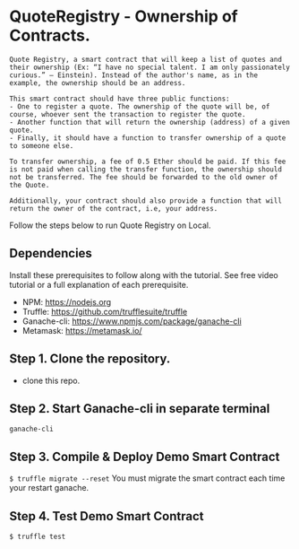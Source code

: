 # QuoteRegistry - Ownership of Contracts.
``` 
Quote Registry, a smart contract that will keep a list of quotes and their ownership (Ex: “I have no special talent. I am only passionately curious.” – Einstein). Instead of the author's name, as in the example, the ownership should be an address. 

This smart contract should have three public functions: 
- One to register a quote. The ownership of the quote will be, of course, whoever sent the transaction to register the quote. 
- Another function that will return the ownership (address) of a given quote. 
- Finally, it should have a function to transfer ownership of a quote to someone else.

To transfer ownership, a fee of 0.5 Ether should be paid. If this fee is not paid when calling the transfer function, the ownership should not be transferred. The fee should be forwarded to the old owner of the Quote.

Additionally, your contract should also provide a function that will return the owner of the contract, i.e, your address.
```


Follow the steps below to run Quote Registry on Local.
## Dependencies
Install these prerequisites to follow along with the tutorial. See free video tutorial or a full explanation of each prerequisite.
- NPM: https://nodejs.org
- Truffle: https://github.com/trufflesuite/truffle
- Ganache-cli: https://www.npmjs.com/package/ganache-cli
- Metamask: https://metamask.io/

## Step 1. Clone the repository.
- clone this repo.

## Step 2. Start Ganache-cli in separate terminal
`ganache-cli`

## Step 3. Compile & Deploy Demo Smart Contract
`$ truffle migrate --reset`
You must migrate the smart contract each time your restart ganache.

## Step 4. Test Demo Smart Contract
`$ truffle test`


